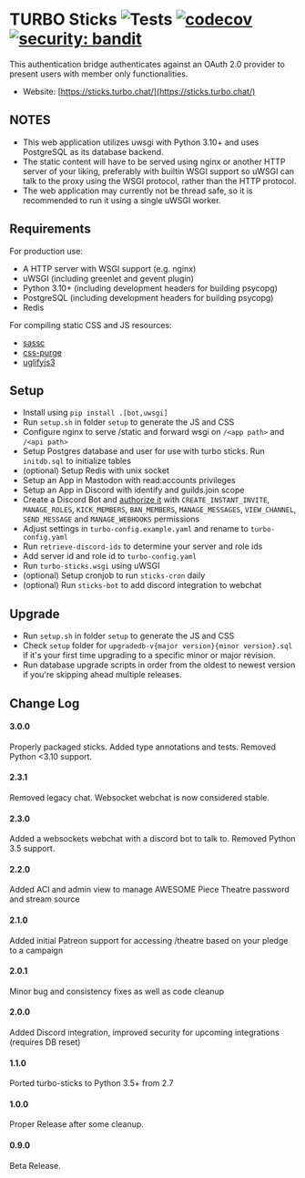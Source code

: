 TURBO Sticks ![Tests](https://github.com/ffsit/turbo-sticks/actions/workflows/tests.yml/badge.svg) [![codecov](https://codecov.io/gh/ffsit/turbo-sticks/branch/master/graph/badge.svg?token=FwmwmUFWnq)](https://codecov.io/gh/ffsit/turbo-sticks) [![security: bandit](https://img.shields.io/badge/security-bandit-yellow.svg)](https://github.com/PyCQA/bandit)
===========

This authentication bridge authenticates against an OAuth 2.0 provider to present users with member only functionalities.

* Website: [https://sticks.turbo.chat/](https://sticks.turbo.chat/)

NOTES
-----------
* This web application utilizes uwsgi with Python 3.10+ and uses PostgreSQL as its database backend.
* The static content will have to be served using nginx or another HTTP server of your liking, preferably with builtin WSGI support so uWSGI can talk to the proxy using the WSGI protocol, rather than the HTTP protocol.
* The web application may currently not be thread safe, so it is recommended to run it using a single uWSGI worker.

Requirements
-----------
For production use:
* A HTTP server with WSGI support (e.g. nginx)
* uWSGI (including greenlet and gevent plugin)
* Python 3.10+ (including development headers for building psycopg)
* PostgreSQL (including development headers for building psycopg)
* Redis

For compiling static CSS and JS resources:
* [sassc](https://github.com/sass/sassc)
* [css-purge](https://github.com/rbtech/css-purge)
* [uglifyjs3](https://github.com/ckfinder/UglifyJS2)

Setup
-----------
* Install using `pip install .[bot,uwsgi]`
* Run `setup.sh` in folder `setup` to generate the JS and CSS
* Configure nginx to serve /static and forward wsgi on `/<app path>` and `/<api path>`
* Setup Postgres database and user for use with turbo sticks. Run `initdb.sql` to initialize tables
* (optional) Setup Redis with unix socket
* Setup an App in Mastodon with read:accounts privileges
* Setup an App in Discord with identify and guilds.join scope
* Create a Discord Bot and [authorize it](https://discordapp.com/developers/docs/topics/oauth2#bot-authorization-flow) with `CREATE_INSTANT_INVITE`, `MANAGE_ROLES`, `KICK_MEMBERS`, `BAN_MEMBERS`, `MANAGE_MESSAGES`, `VIEW_CHANNEL`, `SEND_MESSAGE` and `MANAGE_WEBHOOKS` permissions
* Adjust settings in `turbo-config.example.yaml` and rename to `turbo-config.yaml`
* Run `retrieve-discord-ids` to determine your server and role ids
* Add server id and role id to `turbo-config.yaml`
* Run `turbo-sticks.wsgi` using uWSGI
* (optional) Setup cronjob to run `sticks-cron` daily
* (optional) Run `sticks-bot` to add discord integration to webchat

Upgrade
-----------
* Run `setup.sh` in folder `setup` to generate the JS and CSS
* Check `setup` folder for `upgradedb-v{major version}{minor version}.sql` if it's your first time upgrading to a specific minor or major revision.
* Run database upgrade scripts in order from the oldest to newest version if you're skipping ahead multiple releases.

Change Log
-----------
#### 3.0.0
Properly packaged sticks.
Added type annotations and tests.
Removed Python <3.10 support.
#### 2.3.1
Removed legacy chat. Websocket webchat is now considered stable.
#### 2.3.0
Added a websockets webchat with a discord bot to talk to.
Removed Python 3.5 support.
#### 2.2.0
Added ACl and admin view to manage AWESOME Piece Theatre password and stream source
#### 2.1.0
Added initial Patreon support for accessing /theatre based on your pledge to a campaign
#### 2.0.1
Minor bug and consistency fixes as well as code cleanup
#### 2.0.0
Added Discord integration, improved security for upcoming integrations (requires DB reset)
#### 1.1.0
Ported turbo-sticks to Python 3.5+ from 2.7
#### 1.0.0
Proper Release after some cleanup.
#### 0.9.0
Beta Release.
